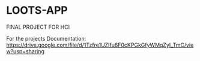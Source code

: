 # LOOTS-APP

FINAL PROJECT FOR HCI

For the projects Documentation:
https://drive.google.com/file/d/1Tzfre1UZIfu6F0cKPGkGfyWMqZyI_TmC/view?usp=sharing
